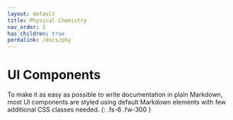 ```yaml
---
layout: default
title: Physical Chemistry
nav_order: 3
has_children: true
permalink: /docs/phy
---
```


# UI Components

To make it as easy as possible to write documentation in plain Markdown, most UI components are styled using default Markdown elements with few additional CSS classes needed.
{: .fs-6 .fw-300 }
